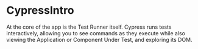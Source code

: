 # CypressIntro
At the core of the app is the Test Runner itself. Cypress runs tests interactively, allowing you to see commands as they execute while also viewing the Application or Component Under Test, and exploring its DOM.
